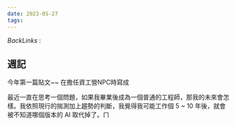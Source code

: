 ```yaml
---
date: 2023-05-27
tags: 
--- 
```

*BackLinks* : 

## 週記
今年第一篇貼文~~ 在擔任資工營NPC時寫成

最近一直在思考一個問題，如果我畢業後成為一個普通的工程師，那我的未來會怎樣。我依照現行的揣測加上趨勢的判斷，我覺得我可能工作個 5 ~ 10 年後，就會被不知道哪個版本的 AI 取代掉了。ㄇ